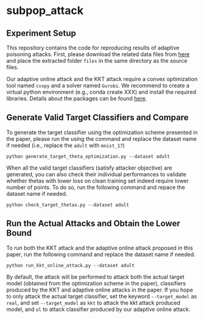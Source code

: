 # subpop_attack

<!-- To generate the synthetic data for visualization purpose, go to `synthetic_data` folder and run the `generate_and_visualize.py` file. By changing the value of `class_sep` in the python script, you can control the distance of each cluster and the distance of two classes. 

The folder `subpopulation_poison` contains files of adult dataset and the label flipping attack, and the attacked models are logistic regression and MLP. To run these files, execute `subpopulation_adult_compactness.py` file, and change the poison ratio if necessary. 

The folder `data-poisoning-journal-release` contains files for strong KKT-attack, adapted from the [paper](https://arxiv.org/pdf/1811.00741.pdf). To run the subpopulation attack, execute `python run_kkt_attack_sub.py kkt-standard --dataset mnist_17`, and change the dataset name if needed. If you want to run the label flipping attack, add an additional aruguement `--label_flip_baseline` to the command line. Subpopulations for MNIST_17 and Adult are clusters. For Enron dataset, subpopulation is defined based on features. To run the subpopulation attack on Enron, run `python run_kkt_attack_sub.py kkt-standard`. Label flippping attack can be run by adding additional term `--label_flip_baseline`. If you want to run the attack on whole distribution, run `python run_kkt_attack.py kkt-standard --dataset mnist_17`. 

Note for strong KKT-attack: it requires some special convex optimization solvers like cvxpy, there you can create a virtual python environment (e.g., conda create XXX) and install the required libraries. Details about the packages can be found [here](https://github.com/kohpangwei/data-poisoning-journal-release). -->

## Experiment Setup
This repository contains the code for reproducing results of adaptive poisoning attacks. First, please download the related data files from [here](https://drive.google.com/file/d/1Co8TStQKCU81bhR6hthnqqwsvAsIGsC_/view?usp=sharing) and place the extracted folder `files` in the same directory as the source files. 

Our adaptive online attack and the KKT attack require a convex optimization tool named `cvxpy` and a solver named `Gurobi`. We recommend to create a virtual python environment (e.g., conda create XXX) and install the required libraries. Details about the packages can be found [here](https://github.com/kohpangwei/data-poisoning-journal-release). 

## Generate Valid Target Classifiers and Compare 
To generate the target classifier using the optimization scheme presented in the paper, please run the using the command and replace the dataset name if needed (i.e., replace the `adult` with `mnist_17`)
```
python generate_target_theta_optimization.py --dataset adult
``` 
When all the valid target classifiers (satisfy attacker objective) are generated, you can also check their individual performances to validate whether thetas with lower loss on clean training set indeed require lower number of points. To do so, run the following command and repace the dataset name if needed.
```
python check_target_thetas.py --dataset adult
```

## Run the Actual Attacks and Obtain the Lower Bound
To run both the KKT attack and the adaptive online attack proposed in this paper, run the following command and replace the dataset name if needed.
```
python run_kkt_online_attack.py --dataset adult
``` 
By default, the attack will be performed to attack both the actual target model (obtained from the optimization scheme in the paper), classifiers produced by the KKT and adaptive online attacks in the paper. If you hope to only attack the actual target classifier, set the keyword `--target_model` as `real`, and set `--target_model` as `kkt` to attack the kkt attack produced model, and `ol` to attack classifier produced by our adaptive online attack.

